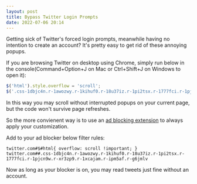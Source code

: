 ```yaml
---
layout: post
title: Bypass Twitter Login Prompts
date: 2022-07-06 20:14
---
```


Getting sick of Twitter's forced login prompts, meanwhile having no intention to create an account? It's pretty easy to get rid of these annoying popups.

If you are browsing Twitter on desktop using Chrome, simply run below in the console(Command+Option+J on Mac or Ctrl+Shift+J on Windows to open it):

```js
$('html').style.overflow = 'scroll';
$('.css-1dbjc4n.r-1awozwy.r-1kihuf0.r-18u37iz.r-1pi2tsx.r-1777fci.r-1pjcn9w.r-xr3zp9.r-1xcajam.r-ipm5af.r-g6jmlv').style.display = 'none';
```

In this way you may scroll without interrupted popups on your current page, but the code won't survive page refreshes.

So the more convienent way is to use an [ad blocking extension](https://chrome.google.com/webstore/search/ad%20blocking?_category=extensions) to always apply your customization.

Add to your ad blocker below filter rules:

```
twitter.com#$#html{ overflow: scroll !important; }
twitter.com##.css-1dbjc4n.r-1awozwy.r-1kihuf0.r-18u37iz.r-1pi2tsx.r-1777fci.r-1pjcn9w.r-xr3zp9.r-1xcajam.r-ipm5af.r-g6jmlv
```

Now as long as your blocker is on, you may read tweets just fine without an account.